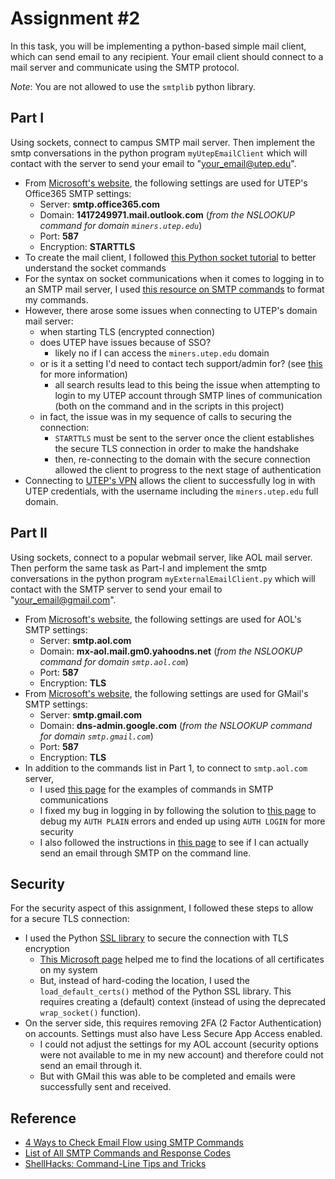 # Assignment #2

In this task, you will be implementing a python-based simple mail client, which can send email to any recipient. Your email client should connect to a mail server and communicate using the SMTP protocol.

_Note_: You are not allowed to use the `smtplib` python library.

## Part I
Using sockets, connect to campus SMTP mail server. Then implement the smtp conversations in the python program `myUtepEmailClient` which will contact with the server to send your email to "your_email@utep.edu". 
- From [Microsoft's website](https://support.microsoft.com/en-us/office/pop-and-imap-email-settings-for-outlook-8361e398-8af4-4e97-b147-6c6c4ac95353?ui=en-us&rs=en-us&ad=us), the following settings are used for UTEP's Office365 SMTP settings:
    - Server: __smtp.office365.com__
    - Domain: __1417249971.mail.outlook.com__ (_from the NSLOOKUP command for domain `miners.utep.edu`_)
    - Port: __587__
    - Encryption: __STARTTLS__
- To create the mail client, I followed [this Python socket tutorial](https://realpython.com/python-sockets/) to better understand the socket commands
- For the syntax on socket communications when it comes to logging in to an SMTP mail server, I used [this resource on SMTP commands](https://blog.mailtrap.io/smtp-commands-and-responses/) to format my commands.
- However, there arose some issues when connecting to UTEP's domain mail server:
    - when starting TLS (encrypted connection)
    - does UTEP have issues because of SSO?
        - likely no if I can access the `miners.utep.edu` domain
    - or is it a setting I'd need to contact tech support/admin for? (see [this](https://docs.microsoft.com/en-us/exchange/clients-and-mobile-in-exchange-online/authenticated-client-smtp-submission) for more information)
        - all search results lead to this being the issue when attempting to login to my UTEP account through SMTP lines of communication (both on the command and in the scripts in this project)
    - in fact, the issue was in my sequence of calls to securing the connection:
        - `STARTTLS` must be sent to the server once the client establishes the secure TLS connection in order to make the handshake
        - then, re-connecting to the domain with the secure connection allowed the client to progress to the next stage of authentication
- Connecting to [UTEP's VPN](https://vpn.utep.edu) allows the client to successfully log in with UTEP credentials, with the username including the `miners.utep.edu` full domain.

## Part II
Using sockets, connect to a popular webmail server, like AOL mail server. Then perform the same task as Part-I and implement the smtp conversations in the python program `myExternalEmailClient.py` which will contact with the SMTP server to send your email to "your_email@gmail.com".
- From [Microsoft's website](https://support.microsoft.com/en-us/office/pop-and-imap-email-settings-for-outlook-8361e398-8af4-4e97-b147-6c6c4ac95353?ui=en-us&rs=en-us&ad=us), the following settings are used for AOL's SMTP settings:
    - Server: __smtp.aol.com__
    - Domain: __mx-aol.mail.gm0.yahoodns.net__ (_from the NSLOOKUP command for domain `smtp.aol.com`_)
    - Port: __587__
    - Encryption: __TLS__
- From [Microsoft's website](https://support.microsoft.com/en-us/office/pop-and-imap-email-settings-for-outlook-8361e398-8af4-4e97-b147-6c6c4ac95353?ui=en-us&rs=en-us&ad=us), the following settings are used for GMail's SMTP settings:
    - Server: __smtp.gmail.com__
    - Domain: __dns-admin.google.com__ (_from the NSLOOKUP command for domain `smtp.gmail.com`_)
    - Port: __587__
    - Encryption: __TLS__
- In addition to the commands list in Part 1, to connect to `smtp.aol.com` server,
    - I used [this page](https://www.samlogic.net/articles/smtp-commands-reference.htm) for the examples of commands in SMTP communications
    - I fixed my bug in logging in by following the solution to [this page](http://shareviewsnative.blogspot.com/2012/10/501-551-heloehlo-requires-domain-address.html) to debug my `AUTH PLAIN` errors and ended up using `AUTH LOGIN` for more security
    - I also followed the instructions in [this page](https://www.ndchost.com/wiki/mail/test-smtp-auth-telnet) to see if I can actually send an email through SMTP on the command line.

## Security
For the security aspect of this assignment, I followed these steps to allow for a secure TLS connection:
- I used the Python [SSL library](https://docs.python.org/3/library/ssl.html#module-ssl) to secure the connection with TLS encryption
    - [This Microsoft page](https://docs.microsoft.com/en-us/dotnet/framework/wcf/feature-details/how-to-view-certificates-with-the-mmc-snap-in) helped me to find the locations of all certificates on my system
    - But, instead of hard-coding the location, I used the `load_default_certs()` method of the Python SSL library. This requires creating a (default) context (instead of using the deprecated `wrap_socket()` function).
- On the server side, this requires removing 2FA (2 Factor Authentication) on accounts. Settings must also have Less Secure App Access enabled.
    - I could not adjust the settings for my AOL account (security options were not available to me in my new account) and therefore could not send an email through it.
    - But with GMail this was able to be completed and emails were successfully sent and received.

## Reference
- [4 Ways to Check Email Flow using SMTP Commands](https://medium.com/@david07russel/4-ways-to-check-email-flow-using-smtp-commands-caee57a8e68e)
- [List of All SMTP Commands and Response Codes](https://blog.mailtrap.io/smtp-commands-and-responses/)
- [ShellHacks: Command-Line Tips and Tricks](https://www.shellhacks.com/send-email-smtp-server-command-line/)
